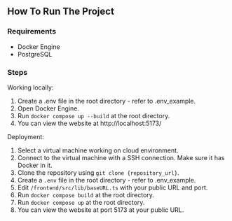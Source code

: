 ## How To Run The Project
### Requirements
- Docker Engine
- PostgreSQL

### Steps
Working locally:
1. Create a .env file in the root directory - refer to .env_example.
2. Open Docker Engine.
3. Run `docker compose up --build` at the root directory.
4. You can view the website at http://localhost:5173/

Deployment:
1. Select a virtual machine working on cloud environment.
2. Connect to the virtual machine with a SSH connection. Make sure it has Docker in it.
3. Clone the repository using `git clone {repository_url}`.
4. Create a `.env` file in the root directory - refer to .env_example.
5. Edit `/frontend/src/lib/baseURL.ts` with your public URL and port.
6. Run `docker compose build` at the root directory.
7. Run `docker compose up` at the root directory.
8. You can view the website at port 5173 at your public URL.
